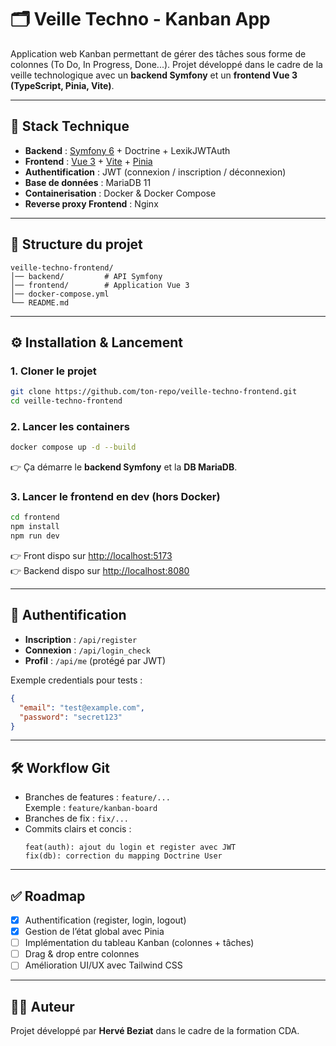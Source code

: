 # 🗂️ Veille Techno - Kanban App

Application web Kanban permettant de gérer des tâches sous forme de colonnes (To Do, In Progress, Done...).
Projet développé dans le cadre de la veille technologique avec un **backend Symfony** et un **frontend Vue 3 (TypeScript, Pinia, Vite)**.

---

## 🚀 Stack Technique

- **Backend** : [Symfony 6](https://symfony.com/) + Doctrine + LexikJWTAuth  
- **Frontend** : [Vue 3](https://vuejs.org/) + [Vite](https://vitejs.dev/) + [Pinia](https://pinia.vuejs.org/)  
- **Authentification** : JWT (connexion / inscription / déconnexion)  
- **Base de données** : MariaDB 11  
- **Containerisation** : Docker & Docker Compose  
- **Reverse proxy Frontend** : Nginx

---

## 📂 Structure du projet

```
veille-techno-frontend/
│── backend/         # API Symfony
│── frontend/        # Application Vue 3
│── docker-compose.yml
└── README.md
```

---

## ⚙️ Installation & Lancement

### 1. Cloner le projet
```bash
git clone https://github.com/ton-repo/veille-techno-frontend.git
cd veille-techno-frontend
```

### 2. Lancer les containers
```bash
docker compose up -d --build
```
👉 Ça démarre le **backend Symfony** et la **DB MariaDB**.

### 3. Lancer le frontend en dev (hors Docker)
```bash
cd frontend
npm install
npm run dev
```
👉 Front dispo sur [http://localhost:5173](http://localhost:5173)  
👉 Backend dispo sur [http://localhost:8080](http://localhost:8080)

---

## 🔑 Authentification

- **Inscription** : `/api/register`  
- **Connexion** : `/api/login_check`  
- **Profil** : `/api/me` (protégé par JWT)

Exemple credentials pour tests :
```json
{
  "email": "test@example.com",
  "password": "secret123"
}
```

---

## 🛠️ Workflow Git

- Branches de features : `feature/...`  
  Exemple : `feature/kanban-board`
- Branches de fix : `fix/...`
- Commits clairs et concis :
  ```
  feat(auth): ajout du login et register avec JWT
  fix(db): correction du mapping Doctrine User
  ```

---

## ✅ Roadmap

- [x] Authentification (register, login, logout)  
- [x] Gestion de l’état global avec Pinia  
- [ ] Implémentation du tableau Kanban (colonnes + tâches)  
- [ ] Drag & drop entre colonnes  
- [ ] Amélioration UI/UX avec Tailwind CSS  

---

## 👨‍💻 Auteur

Projet développé par **Hervé Beziat** dans le cadre de la formation CDA.
